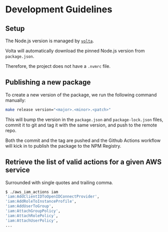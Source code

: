 # Development Guidelines

## Setup

The Node.js version is managed by [`volta`](https://volta.sh/).

Volta will automatically download the pinned Node.js version from
`package.json`.

Therefore, the project does not have a `.nvmrc` file.

## Publishing a new package

To create a new version of the package, we run the following command manually:

```bash
make release version="<major>.<minor>.<patch>"
```

This will bump the version in the `package.json` and `package-lock.json` files,
commit it to git and tag it with the same version, and push to the remote repo.

Both the commit and the tag are pushed and the Github Actions workflow will kick
in to publish the package to the NPM Registry.

## Retrieve the list of valid actions for a given AWS service

Surrounded with single quotes and trailing comma.

```bash
$ ./aws_iam_actions iam
'iam:AddClientIDToOpenIDConnectProvider',
'iam:AddRoleToInstanceProfile',
'iam:AddUserToGroup',
'iam:AttachGroupPolicy',
'iam:AttachRolePolicy',
'iam:AttachUserPolicy',
...
```
